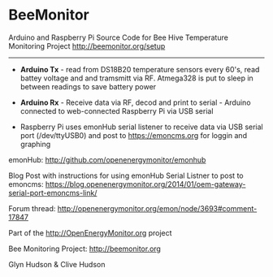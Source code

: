 BeeMonitor
==========

Arduino and Raspberry Pi Source Code for Bee Hive Temperature Monitoring Project http://beemonitor.org/setup

***

* **Arduino Tx** - read from DS18B20 temperature sensors every 60's, read battey voltage and and tramsmitt via RF. Atmega328 is put to sleep in between readings to save battery power 

* **Arduino Rx** - Receive data via RF, decod and print to serial - Arduino connected to web-connected Raspberry Pi via USB serial 


* Raspberry Pi uses emonHub serial listener to receive data via USB serial port (/dev/ttyUSB0) and post to https://emoncms.org for loggin and graphing 

emonHub: http://github.com/openenergymonitor/emonhub

Blog Post with instructions for using emonHub Serial Listner to post to emoncms: https://blog.openenergymonitor.org/2014/01/oem-gateway-serial-port-emoncms-link/

Forum thread: http://openenergymonitor.org/emon/node/3693#comment-17847


Part of the http://OpenEnergyMonitor.org project 

Bee Monitoring Project: http://beemonitor.org

Glyn Hudson & Clive Hudson
